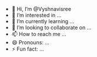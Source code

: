- 👋 Hi, I’m @Vyshnavisree
- 👀 I’m interested in ...
- 🌱 I’m currently learning ...
- 💞️ I’m looking to collaborate on ...
- 📫 How to reach me ...
- 😄 Pronouns: ...
- ⚡ Fun fact: ...

<!---
Vyshnavisree/Vyshnavisree is a ✨ special ✨ repository because its `README.md` (this file) appears on your GitHub profile.
You can click the Preview link to take a look at your changes.
--->

